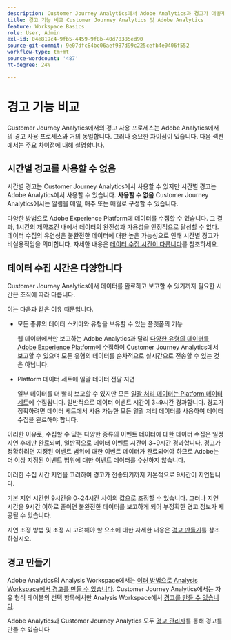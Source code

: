 ```yaml
---
description: Customer Journey Analytics에서 Adobe Analytics과 경고가 어떻게 다른지 알아봅니다.
title: 경고 기능 비교 Customer Journey Analytics 및 Adobe Analytics
feature: Workspace Basics
role: User, Admin
exl-id: 04e819c4-9fb5-4459-9f8b-40d78385ed90
source-git-commit: 9e07dfc84bc06aef987d99c225cefb4e0406f552
workflow-type: tm+mt
source-wordcount: '487'
ht-degree: 24%

---
```


# 경고 기능 비교

Customer Journey Analytics에서의 경고 사용 프로세스는 Adobe Analytics에서의 경고 사용 프로세스와 거의 동일합니다. 그러나 중요한 차이점이 있습니다. 다음 섹션에서는 주요 차이점에 대해 설명합니다.

## 시간별 경고를 사용할 수 없음

시간별 경고는 Customer Journey Analytics에서 사용할 수 있지만 시간별 경고는 Adobe Analytics에서 사용할 수 있습니다. **사용할 수 없음** Customer Journey Analytics에서는 알림을 매일, 매주 또는 매월로 구성할 수 있습니다.

다양한 방법으로 Adobe Experience Platform에 데이터를 수집할 수 있습니다. 그 결과, 1시간의 제약조건 내에서 데이터의 완전성과 가용성을 안정적으로 달성할 수 없다.  데이터 수집의 유연성은 불완전한 데이터에 대한 높은 가능성으로 인해 시간별 경고가 비실용적임을 의미합니다. 자세한 내용은 [데이터 수집 시간이 다릅니다](#data-ingestion-times-vary-in-customer-journey-analytics)를 참조하세요.

## 데이터 수집 시간은 다양합니다

Customer Journey Analytics에서 데이터를 완료하고 보고할 수 있기까지 필요한 시간은 조직에 따라 다릅니다.

이는 다음과 같은 이유 때문입니다.

* 모든 종류의 데이터 스키마와 유형을 보유할 수 있는 플랫폼의 기능

  웹 데이터에서만 보고하는 Adobe Analytics과 달리 [다양한 유형의 데이터를 Adobe Experience Platform에 수집](/help/data-ingestion/data-ingestion.md)하여 Customer Journey Analytics에서 보고할 수 있으며 모든 유형의 데이터를 순차적으로 실시간으로 전송할 수 있는 것은 아닙니다.

* Platform 데이터 세트에 일괄 데이터 전달 지연

  일부 데이터를 더 빨리 보고할 수 있지만 모든 [일괄 처리 데이터는 Platform 데이터 세트](/help/data-ingestion/data-ingestion.md#ingest-and-use-batch-data.)에 수집됩니다. 일반적으로 데이터 이벤트 시간이 3~9시간 경과합니다. 경고가 정확하려면 데이터 세트에서 사용 가능한 모든 일괄 처리 데이터를 사용하여 데이터 수집을 완료해야 합니다. <!--3 to 9 hours is a sweet spot, what we are suggesting.  -->

이러한 이유로, 수집할 수 있는 다양한 종류의 이벤트 데이터에 대한 데이터 수집은 일정 지연 후에만 완료되며, 일반적으로 데이터 이벤트 시간이 3~9시간 경과합니다. 경고가 정확하려면 지정된 이벤트 범위에 대한 이벤트 데이터가 완료되어야 하므로 Adobe는 더 이상 지정된 이벤트 범위에 대한 이벤트 데이터를 수신하지 않습니다.

이러한 수집 시간 지연을 고려하여 경고가 전송되기까지 기본적으로 9시간이 지연됩니다.

기본 지연 시간인 9시간을 0~24시간 사이의 값으로 조정할 수 있습니다. 그러나 지연 시간을 9시간 이하로 줄이면 불완전한 데이터를 보고하게 되어 부정확한 경고 정보가 제공될 수 있습니다.

지연 조정 방법 및 조정 시 고려해야 할 요소에 대한 자세한 내용은 [경고 만들기](/help/components/c-intelligent-alerts/alert-builder.md)를 참조하십시오.

<!-- Starting with "However," the rest of this information should probably go into the actual documentation where we document the option to adjust the delay. -->

## 경고 만들기

Adobe Analytics의 Analysis Workspace에서는 [여러 방법으로 Analysis Workspace에서 경고를 만들 수 있습니다](https://experienceleague.adobe.com/en/docs/analytics/components/alerts/alert-builder). Customer Journey Analytics에서는 자유 형식 테이블의 선택 항목에서만 Analysis Workspace에서 [경고를 만들 수 있습니다](alert-builder.md).

Adobe Analytics과 Customer Journey Analytics 모두 [경고 관리자](alert-manager.md)를 통해 경고를 만들 수 있습니다
